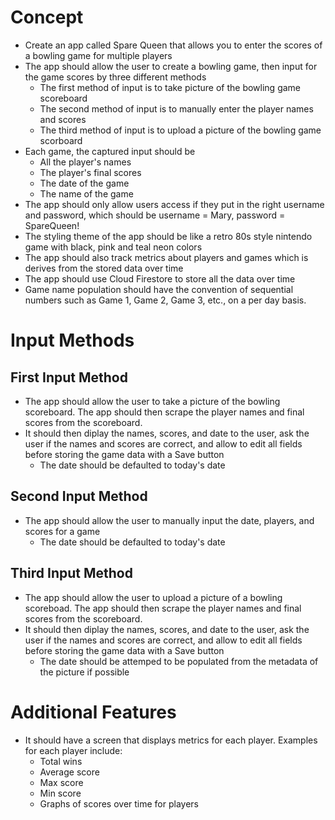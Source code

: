 # Concept
- Create an app called Spare Queen that allows you to enter the scores of a bowling game for multiple players
- The app should allow the user to create a bowling game, then input for the game scores by three different methods
  - The first method of input is to take picture of the bowling game scoreboard
  - The second method of input is to manually enter the player names and scores
  - The third method of input is to upload a picture of the bowling game scorboard
- Each game, the captured input should be
  -  All the player's names
  -  The player's final scores
  -  The date of the game
  -  The name of the game
- The app should only allow users access if they put in the right username and password, which should be username = Mary, password = SpareQueen!
- The styling theme of the app should be like a retro 80s style nintendo game with black, pink and teal neon colors 
- The app should also track metrics about players and games which is derives from the stored data over time
- The app should use Cloud Firestore to store all the data over time
- Game name population should have the convention of sequential numbers such as Game 1, Game 2, Game 3, etc., on a per day basis.  

# Input Methods
## First Input Method
- The app should allow the user to take a picture of the bowling scoreboard.  The app should then scrape the player names and final scores from the scoreboard.
- It should then diplay the names, scores, and date to the user, ask the user if the names and scores are correct, and allow to edit all fields before storing the game data with a Save button
  -  The date should be defaulted to today's date
## Second Input Method
- The app should allow the user to manually input the date, players, and scores for a game
  - The date should be defaulted to today's date
## Third Input Method
- The app should allow the user to upload a picture of a bowling scoreboad. The app should then scrape the player names and final scores from the scoreboard.
- It should then diplay the names, scores, and date to the user, ask the user if the names and scores are correct, and allow to edit all fields before storing the game data with a Save button
  -  The date should be attemped to be populated from the metadata of the picture if possible


# Additional Features
- It should have a screen that displays metrics for each player.  Examples for each player include:
  - Total wins 
  - Average score 
  - Max score
  - Min score
  - Graphs of scores over time for players

